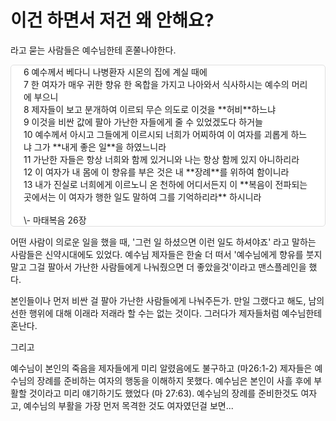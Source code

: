 # 이건 하면서 저건 왜 안해요?

라고 묻는 사람들은 예수님한테 혼쭐나야한다.

<div class="no-indent" style="
background-color: #fff;
border: 1px solid #e0e0e0!important;
border-radius: 5px;
margin-top: 5px;
margin-bottom: 5px;
padding: 0 20px;
">
6 예수께서 베다니 나병환자 시몬의 집에 계실 때에 <br>
7 한 여자가 매우 귀한 향유 한 옥합을 가지고 나아와서 식사하시는 예수의 머리에 부으니 <br>
8 제자들이 보고 분개하여 이르되 무슨 의도로 이것을 **허비**하느냐 <br>
9 이것을 비싼 값에 팔아 가난한 자들에게 줄 수 있었겠도다 하거늘 <br>
10 예수께서 아시고 그들에게 이르시되 너희가 어찌하여 이 여자를 괴롭게 하느냐 그가 **내게 좋은 일**을 하였느니라 <br>
11 가난한 자들은 항상 너희와 함께 있거니와 나는 항상 함께 있지 아니하리라 <br>
12 이 여자가 내 몸에 이 향유를 부은 것은 내 **장례**를 위하여 함이니라 <br>
13 내가 진실로 너희에게 이르노니 온 천하에 어디서든지 이 **복음이 전파되는 곳에서는 이 여자가 행한 일도 말하여 그를 기억하리라** 하시니라 <br>
<br>
\- 마태복음 26장
</div>

어떤 사람이 의로운 일을 했을 때, '그런 일 하셨으면 이런 일도 하셔야죠' 라고 말하는 사람들은 신약시대에도 있었다. 예수님 제자들은 한술 더 떠서 '예수님에게 향유를 붓지 말고 그걸 팔아서 가난한 사람들에게 나눠줬으면 더 좋았을것'이라고 맨스플레인을 했다.

본인들이나 먼저 비싼 걸 팔아 가난한 사람들에게 나눠주든가. 만일 그랬다고 해도, 남의 선한 행위에 대해 이래라 저래라 할 수는 없는 것이다. 그러다가 제자들처럼 예수님한테 혼난다.

그리고

예수님이 본인의 죽음을 제자들에게 미리 알렸음에도 불구하고 (마26:1-2) 제자들은 예수님의 장례를 준비하는 여자의 행동을 이해하지 못했다. 예수님은 본인이 사흘 후에 부활할 것이라고 미리 얘기하기도 했었다 (마 27:63). 예수님의 장례를 준비한것도 여자고, 예수님의 부활을 가장 먼저 목격한 것도 여자였던걸 보면...